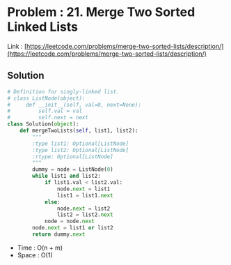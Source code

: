 # Problem : 21. Merge Two Sorted Linked Lists
Link : [https://leetcode.com/problems/merge-two-sorted-lists/description/](https://leetcode.com/problems/merge-two-sorted-lists/description/)

## Solution
```python
# Definition for singly-linked list.
# class ListNode(object):
#     def __init__(self, val=0, next=None):
#         self.val = val
#         self.next = next
class Solution(object):
    def mergeTwoLists(self, list1, list2):
        """
        :type list1: Optional[ListNode]
        :type list2: Optional[ListNode]
        :rtype: Optional[ListNode]
        """
        dummy = node = ListNode(0)
        while list1 and list2:
            if list1.val < list2.val:
                node.next = list1
                list1 = list1.next
            else:
                node.next = list2
                list2 = list2.next
            node = node.next
        node.next = list1 or list2
        return dummy.next
```
- Time : O(n + m)
- Space : O(1)

